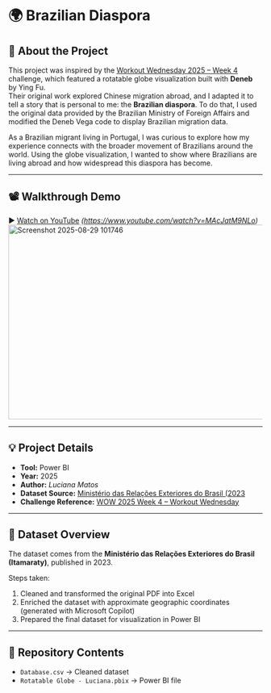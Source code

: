 # 🌍 Brazilian Diaspora

## 📖 About the Project
This project was inspired by the [Workout Wednesday 2025 – Week 4](https://workout-wednesday.com/) challenge, which featured a rotatable globe visualization built with **Deneb** by Ying Fu.  
Their original work explored Chinese migration abroad, and I adapted it to tell a story that is personal to me: the **Brazilian diaspora**. To do that, I used the original data provided by the Brazilian Ministry of Foreign Affairs and modified the Deneb Vega code to display Brazilian migration data.

As a Brazilian migrant living in Portugal, I was curious to explore how my experience connects with the broader movement of Brazilians around the world. Using the globe visualization, I wanted to show where Brazilians are living abroad and how widespread this diaspora has become.  

---
## 📽️ Walkthrough Demo
▶️ [Watch on YouTube](#) *(https://www.youtube.com/watch?v=MAcJatM9NLo)*
<img width="712" height="386" alt="Screenshot 2025-08-29 101746" src="https://github.com/user-attachments/assets/fcf9488e-cbdd-4aff-b0b4-773abaa97c05" />

---

## 💡 Project Details
- **Tool:** Power BI  
- **Year:** 2025  
- **Author:** *Luciana Matos*  
- **Dataset Source:** [Ministério das Relações Exteriores do Brasil (2023](https://www.gov.br/mre/pt-br/assuntos/portal-consular/comunidades-brasileiras-no-exterior-estatisticas-2023) 
- **Challenge Reference:** [WOW 2025 Week 4 – Workout Wednesday](https://workout-wednesday.com/)
---

## 📁 Dataset Overview
The dataset comes from the **Ministério das Relações Exteriores do Brasil (Itamaraty)**, published in 2023.  

Steps taken:
1. Cleaned and transformed the original PDF into Excel  
2. Enriched the dataset with approximate geographic coordinates (generated with Microsoft Copilot)  
3. Prepared the final dataset for visualization in Power BI  

---

## 📌 Repository Contents
- `Database.csv` → Cleaned dataset  
- `Rotatable Globe - Luciana.pbix` → Power BI file  


